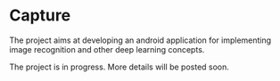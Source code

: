 # Capture
The project aims at developing an android application for implementing image recognition and other deep learning concepts.

The project is in progress. More details will be posted soon.
